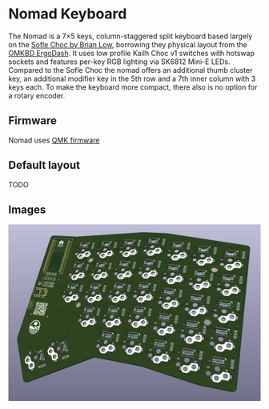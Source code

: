 # Nomad Keyboard

The Nomad is a 7×5 keys, column-staggered split keyboard based largely on the [Sofle Choc by Brian Low](https://github.com/brianlow/SofleKeyboard), borrowing they physical layout from the [OMKBD ErgoDash](https://github.com/omkbd/ErgoDash).
It uses low profile Kailh Choc v1 switches with hotswap sockets and features per-key RGB lighting via SK6812 Mini-E LEDs.
Compared to the Sofle Choc the nomad offers an additional thumb cluster key, an additional modifier key in the 5th row and a 7th inner column with 3 keys each.
To make the keyboard more compact, there also is no option for a rotary encoder.

## Firmware 

Nomad uses [QMK firmware](https://qmk.fm/)


## Default layout 

TODO


## Images

![Nomad Keyboard PCB](Images/Nomad_PCB_3D.png)

